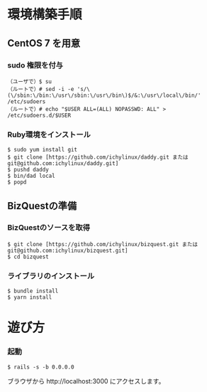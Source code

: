 # 環境構築手順
## CentOS 7 を用意
### sudo 権限を付与
```
（ユーザで）$ su
（ルートで）# sed -i -e 's/\(\/sbin:\/bin:\/usr\/sbin:\/usr\/bin\)$/&:\/usr\/local\/bin/' /etc/sudoers
（ルートで）# echo "$USER ALL=(ALL) NOPASSWD: ALL" > /etc/sudoers.d/$USER
```
### Ruby環境をインストール
```
$ sudo yum install git
$ git clone [https://github.com/ichylinux/daddy.git または git@github.com:ichylinux/daddy.git]
$ pushd daddy
$ bin/dad local
$ popd
```
## BizQuestの準備
### BizQuestのソースを取得
```
$ git clone [https://github.com/ichylinux/bizquest.git または git@github.com:ichylinux/bizquest.git]
$ cd bizquest
```
### ライブラリのインストール
```
$ bundle install
$ yarn install
```
# 遊び方
### 起動
```
$ rails -s -b 0.0.0.0
```
ブラウザから http://localhost:3000 にアクセスします。
